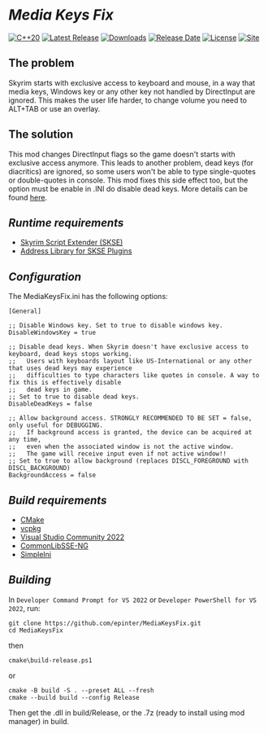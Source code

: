 # ***Media Keys Fix***
[![C++20](https://img.shields.io/static/v1?label=standard&message=C%2B%2B20&color=blue&logo=c%2B%2B&&logoColor=white&style=flat)](https://en.cppreference.com/w/cpp/compiler_support)
[![Latest Release](https://img.shields.io/github/release/epinter/MediaKeysFix.svg)](https://github.com/epinter/MediaKeysFix/releases/latest)
[![Downloads](https://img.shields.io/github/downloads/epinter/MediaKeysFix/total.svg)](https://github.com/epinter/MediaKeysFix/releases/latest)
[![Release Date](https://img.shields.io/github/release-date/epinter/MediaKeysFix.svg)](https://github.com/epinter/MediaKeysFix/releases/latest)
[![License](https://img.shields.io/github/license/epinter/MediaKeysFix.svg)](https://github.com/epinter/MediaKeysFix/blob/main/LICENSE)
[![Site](https://img.shields.io/static/v1?label=site&message=NexusMods&color=blue)](https://www.nexusmods.com/skyrimspecialedition)

## The problem
Skyrim starts with exclusive access to keyboard and mouse, in a way that media keys, Windows key or any other key not handled by DirectInput are ignored. This makes the user life harder, to change volume you need to ALT+TAB or use an overlay.

## The solution
This mod changes DirectInput flags so the game doesn't starts with exclusive access anymore. This leads to another problem, dead keys (for diacritics) are ignored, so some users won't be able to type single-quotes or double-quotes in console. This mod fixes this side effect too, but the option must be enable in .INI do disable dead keys. More details can be found [here](https://learn.microsoft.com/en-us/previous-versions/windows/desktop/ee417921%28v=vs.85%29).

## ***Runtime requirements***

- [Skyrim Script Extender (SKSE)](https://skse.silverlock.org/)
- [Address Library for SKSE Plugins](https://www.nexusmods.com/skyrimspecialedition/mods/32444)

## ***Configuration***

The MediaKeysFix.ini has the following options:
~~~
[General]

;; Disable Windows key. Set to true to disable windows key.
DisableWindowsKey = true

;; Disable dead keys. When Skyrim doesn't have exclusive access to keyboard, dead keys stops working.
;;   Users with keyboards layout like US-International or any other that uses dead keys may experience
;;   difficulties to type characters like quotes in console. A way to fix this is effectively disable
;;   dead keys in game.
;; Set to true to disable dead keys.
DisableDeadKeys = false

;; Allow background access. STRONGLY RECOMMENDED TO BE SET = false, only useful for DEBUGGING.
;;   If background access is granted, the device can be acquired at any time,
;;   even when the associated window is not the active window.
;;   The game will receive input even if not active window!!
;; Set to true to allow background (replaces DISCL_FOREGROUND with DISCL_BACKGROUND)
BackgroundAccess = false
~~~
## ***Build requirements***

- [CMake](https://cmake.org/)
- [vcpkg](https://vcpkg.io/en/)
- [Visual Studio Community 2022](https://visualstudio.microsoft.com/vs/community/)
- [CommonLibSSE-NG](https://github.com/CharmedBaryon/CommonLibSSE-NG)
- [SimpleIni](https://github.com/brofield/simpleini)

## ***Building***

In `Developer Command Prompt for VS 2022` or `Developer PowerShell for VS 2022`, run:

~~~
git clone https://github.com/epinter/MediaKeysFix.git
cd MediaKeysFix
~~~

then

~~~
cmake\build-release.ps1
~~~

or

~~~
cmake -B build -S . --preset ALL --fresh
cmake --build build --config Release
~~~

Then get the .dll in build/Release, or the .7z (ready to install using mod manager) in build.